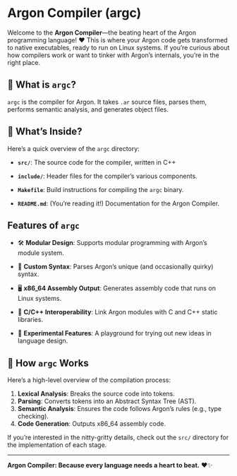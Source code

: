 
#  Argon Compiler (argc)

Welcome to the **Argon Compiler**—the beating heart of the Argon programming language! ❤️ This is where your Argon code gets transformed to native executables, ready to run on Linux systems. If you’re curious about how compilers work or want to tinker with Argon’s internals, you’re in the right place.

## 🌟 What is `argc`?

`argc` is the compiler for Argon. It takes `.ar` source files, parses them, performs semantic analysis, and generates object files. 

## 📂 What’s Inside?

Here’s a quick overview of the `argc` directory:

- **`src/`**: The source code for the compiler, written in C++
  
- **`include/`**: Header files for the compiler’s various components.  
  
- **`Makefile`**: Build instructions for compiling the `argc` binary.  
  
- **`README.md`**: (You’re reading it!) Documentation for the Argon Compiler.  

##  Features of `argc`

- 🛠️ **Modular Design**: Supports modular programming with Argon’s module system.  
  
- 📜 **Custom Syntax**: Parses Argon’s unique (and occasionally quirky) syntax.  
- 🖥️ **x86_64 Assembly Output**: Generates assembly code that runs on Linux systems.  
- 🔗 **C/C++ Interoperability**: Link Argon modules with C and C++ static libraries.  
- 🧪 **Experimental Features**: A playground for trying out new ideas in language design.  

## 🧩 How `argc` Works

Here’s a high-level overview of the compilation process:

1. **Lexical Analysis**: Breaks the source code into tokens.  
2. **Parsing**: Converts tokens into an Abstract Syntax Tree (AST).  
3. **Semantic Analysis**: Ensures the code follows Argon’s rules (e.g., type checking).  
4. **Code Generation**: Outputs x86_64 assembly code.  

If you’re interested in the nitty-gritty details, check out the `src/` directory for the implementation of each stage.

---

**Argon Compiler: Because every language needs a heart to beat.** ❤️✨
